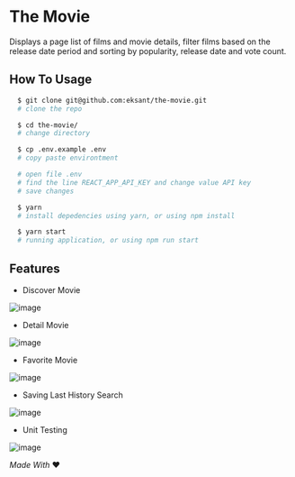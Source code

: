 # The Movie

Displays a page list of films and movie details, filter films based on the release date period and sorting by popularity, release date and vote count.

## How To Usage

```bash
  $ git clone git@github.com:eksant/the-movie.git
  # clone the repo

  $ cd the-movie/
  # change directory

  $ cp .env.example .env
  # copy paste environtment

  # open file .env
  # find the line REACT_APP_API_KEY and change value API key
  # save changes

  $ yarn
  # install depedencies using yarn, or using npm install

  $ yarn start
  # running application, or using npm run start
```

## Features

- Discover Movie

![image](https://user-images.githubusercontent.com/32409305/103284611-41de0900-4a0e-11eb-9b61-41fc67ebdde5.png)

- Detail Movie

![image](https://user-images.githubusercontent.com/32409305/103284917-2e7f6d80-4a0f-11eb-8b32-30f8dc3763b9.png)

- Favorite Movie

![image](https://user-images.githubusercontent.com/32409305/103285056-a483d480-4a0f-11eb-9f64-3853036985c6.png)

- Saving Last History Search

![image](https://user-images.githubusercontent.com/32409305/103285170-ef9de780-4a0f-11eb-979b-cbe316b75e2e.png)

- Unit Testing

![image](https://user-images.githubusercontent.com/32409305/103300757-3d2b4c00-4a32-11eb-9c71-f534b2239396.png)

<em>Made With</em> ❤️ 
